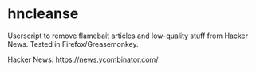 # hncleanse
Userscript to remove flamebait articles and low-quality stuff from Hacker News. Tested in Firefox/Greasemonkey.

Hacker News: https://news.ycombinator.com/
